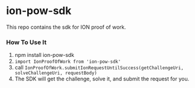 # ion-pow-sdk

This repo contains the sdk for ION proof of work.

### How To Use It

1. npm install ion-pow-sdk
1. `import IonProofOfWork from 'ion-pow-sdk'`
1. call `IonProofOfWork.submitIonRequestUntilSuccess(getChallengeUri, solveChallengeUri, requestBody)`
1. The SDK will get the challenge, solve it, and submit the request for you.